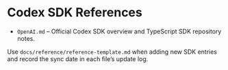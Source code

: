 # Codex SDK References

- `OpenAI.md` – Official Codex SDK overview and TypeScript SDK repository notes.

Use `docs/reference/reference-template.md` when adding new SDK entries and record the sync date in each file’s update log.
